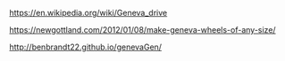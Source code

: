https://en.wikipedia.org/wiki/Geneva_drive


https://newgottland.com/2012/01/08/make-geneva-wheels-of-any-size/

http://benbrandt22.github.io/genevaGen/
